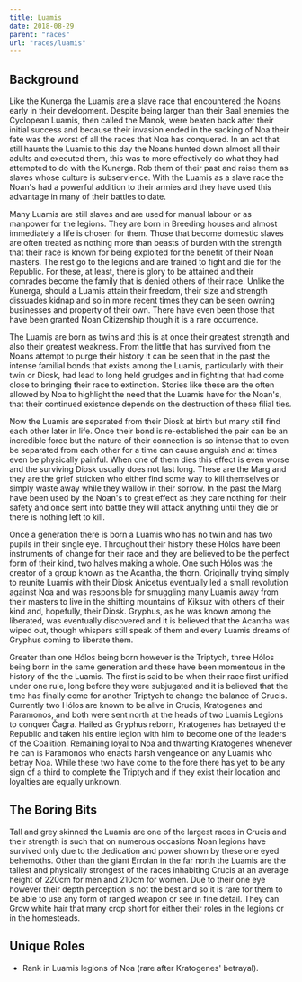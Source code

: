 ```yaml
---
title: Luamis
date: 2018-08-29
parent: "races"
url: "races/luamis"
---
```


## Background

Like the Kunerga the Luamis are a slave race that encountered the Noans early in their development. Despite being larger than their Baal enemies the Cyclopean Luamis, then called the Manok, were beaten back after their initial success and because their invasion ended in the sacking of Noa their fate was the worst of all the races that Noa has conquered. In an act that still haunts the Luamis to this day the Noans hunted down almost all their adults and executed them, this was to more effectively do what they had attempted to do with the Kunerga. Rob them of their past and raise them as slaves whose culture is subservience. With the Luamis as a slave race the Noan's had a powerful addition to their armies and they have used this advantage in many of their battles to date.

Many Luamis are still slaves and are used for manual labour or as manpower for the legions. They are born in Breeding houses and almost immediately a life is chosen for them. Those that become domestic slaves are often treated as nothing more than beasts of burden with the strength that their race is known for being exploited for the benefit of their Noan masters. The rest go to the legions and are trained to fight and die for the Republic. For these, at least, there is glory to be attained and their comrades become the family that is denied others of their race. Unlike the Kunerga, should a Luamis attain their freedom, their size and strength dissuades kidnap and so in more recent times they can be seen owning businesses and property of their own. There have even been those that have been granted Noan Citizenship though it is a rare occurrence.

The Luamis are born as twins and this is at once their greatest strength and also their greatest weakness. From the little that has survived from the Noans attempt to purge their history it can be seen that in the past the intense familial bonds that exists among the Luamis, particularly with their twin or Diosk, had lead to long held grudges and in fighting that had come close to bringing their race to extinction. Stories like these are the often allowed by Noa to highlight the need that the Luamis have for the Noan's, that their continued existence depends on the destruction of these filial ties.

Now the Luamis are separated from their Diosk at birth but many still find each other later in life. Once their bond is re-established the pair can be an incredible force but the nature of their connection is so intense that to even be separated from each other for a time can cause anguish and at times even be physically painful. When one of them dies this effect is even worse and the surviving Diosk usually does not last long. These are the Marg and they are the grief stricken who either find some way to kill themselves or simply waste away while they wallow in their sorrow. In the past the Marg have been used by the Noan's to great effect as they care nothing for their safety and once sent into battle they will attack anything until they die or there is nothing left to kill.

Once a generation there is born a Luamis who has no twin and has two pupils in their single eye. Throughout their history these Hólos have been instruments of change for their race and they are believed to be the perfect form of their kind, two halves making a whole. One such Hólos was the creator of a group known as the Acantha, the thorn. Originally trying simply to reunite Luamis with their Diosk Anicetus eventually led a small revolution against Noa and was responsible for smuggling many Luamis away from their masters to live in the shifting mountains of Kiksuz with others of their kind and, hopefully, their Diosk. Gryphus, as he was known among the liberated, was eventually discovered and it is believed that the Acantha was wiped out, though whispers still speak of them and every Luamis dreams of Gryphus coming to liberate them.

Greater than one Hólos being born however is the Triptych, three Hólos being born in the same generation and these have been momentous in the history of the the Luamis. The first is said to be when their race first unified under one rule, long before they were subjugated and it is believed that the time has finally come for another Triptych to change the balance of Crucis. Currently two Hólos are known to be alive in Crucis, Kratogenes and Paramonos, and both were sent north at the heads of two Luamis Legions to conquer Čagra. Hailed as Gryphus reborn, Kratogenes  has betrayed the Republic and taken his entire legion with him to become one of the leaders of the Coalition. Remaining loyal to Noa and thwarting Kratogenes whenever he can is Paramonos who enacts harsh vengeance on any Luamis who betray Noa. While these two have come to the fore there has yet to be any sign of a third to complete the Triptych and if they exist their location and loyalties are equally unknown.

## The Boring Bits

Tall and grey skinned the Luamis are one of the largest races in Crucis and their strength is such that on numerous occasions Noan legions have survived only due to the dedication and power shown by these one eyed behemoths. Other than the giant Errolan in the far north the Luamis are the tallest and physically strongest of the races inhabiting Crucis at an average height of 220cm for men and 210cm for women. Due to their one eye however their depth perception is not the best and so it is rare for them to be able to use any form of ranged weapon or see in fine detail. They can Grow white hair that many crop short for either their roles in the legions or in the homesteads.

## Unique Roles

* Rank in Luamis legions of Noa (rare after Kratogenes' betrayal).